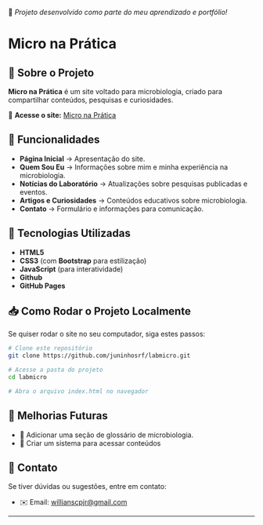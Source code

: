 🚀 *Projeto desenvolvido como parte do meu aprendizado e portfólio!*

# Micro na Prática

## 📌 Sobre o Projeto

**Micro na Prática** é um site voltado para microbiologia, criado para compartilhar conteúdos, pesquisas e curiosidades. 


🔗 **Acesse o site:** [Micro na Prática](https://juninhosrf.github.io/micro-na-pratica/)

## 🌟 Funcionalidades
- **Página Inicial** → Apresentação do site.
- **Quem Sou Eu** → Informações sobre mim e minha experiência na microbiologia.
- **Notícias do Laboratório** → Atualizações sobre pesquisas publicadas e eventos.
- **Artigos e Curiosidades** → Conteúdos educativos sobre microbiologia.
- **Contato** → Formulário e informações para comunicação.

## 🚀 Tecnologias Utilizadas
- **HTML5**
- **CSS3** (com **Bootstrap** para estilização)
- **JavaScript** (para interatividade)
- **Github**
- **GitHub Pages**

## 📥 Como Rodar o Projeto Localmente
Se quiser rodar o site no seu computador, siga estes passos:

```bash
# Clone este repositório
git clone https://github.com/juninhosrf/labmicro.git

# Acesse a pasta do projeto
cd labmicro

# Abra o arquivo index.html no navegador
```

## 📌 Melhorias Futuras
- 📖 Adicionar uma seção de glossário de microbiologia.
- 🎯 Criar um sistema para acessar conteúdos


## 📩 Contato
Se tiver dúvidas ou sugestões, entre em contato:
- ✉️ Email: willianscpjr@gmail.com


---


